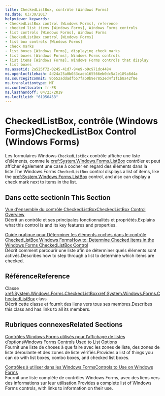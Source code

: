 ```yaml
---
title: CheckedListBox, contrôle (Windows Forms)
ms.date: 03/30/2017
helpviewer_keywords:
- CheckedListBox control [Windows Forms], reference
- checked list items [Windows Forms], Windows Forms controls
- list controls [Windows Forms], Windows Forms
- CheckedListBox control [Windows Forms]
- list box controls [Windows Forms]
- check marks
- list boxes [Windows Forms], displaying check marks
- list boxes [Windows Forms], Windows Forms controls
- list items [Windows Forms], Windows Forms controls that display
- list boxes
ms.assetid: 2a525f72-0245-41d7-94e9-b9c971dc4484
ms.openlocfilehash: 4d24a25a0b033caeb165566eb0dc5a2e189a8d4a
ms.sourcegitcommit: 9b552addadfb57fab0b9e7852ed4f1f1b8a42f8e
ms.translationtype: MT
ms.contentlocale: fr-FR
ms.lasthandoff: 04/23/2019
ms.locfileid: "61956453"
---
```

# <a name="checkedlistbox-control-windows-forms"></a><span data-ttu-id="0ddd9-102">CheckedListBox, contrôle (Windows Forms)</span><span class="sxs-lookup"><span data-stu-id="0ddd9-102">CheckedListBox Control (Windows Forms)</span></span>
<span data-ttu-id="0ddd9-103">Les formulaires Windows `CheckedListBox` contrôle affiche une liste d’éléments, comme le <xref:System.Windows.Forms.ListBox> contrôler et peut afficher également une case à cocher en regard des éléments dans la liste.</span><span class="sxs-lookup"><span data-stu-id="0ddd9-103">The Windows Forms `CheckedListBox` control displays a list of items, like the <xref:System.Windows.Forms.ListBox> control, and also can display a check mark next to items in the list.</span></span>  
  
## <a name="in-this-section"></a><span data-ttu-id="0ddd9-104">Dans cette section</span><span class="sxs-lookup"><span data-stu-id="0ddd9-104">In This Section</span></span>  
 [<span data-ttu-id="0ddd9-105">Vue d'ensemble du contrôle CheckedListBox</span><span class="sxs-lookup"><span data-stu-id="0ddd9-105">CheckedListBox Control Overview</span></span>](checkedlistbox-control-overview-windows-forms.md)  
 <span data-ttu-id="0ddd9-106">Décrit un contrôle et ses principales fonctionnalités et propriétés.</span><span class="sxs-lookup"><span data-stu-id="0ddd9-106">Explains what this control is and its key features and properties.</span></span>  
  
 [<span data-ttu-id="0ddd9-107">Guide pratique pour Déterminer les éléments cochés dans le contrôle CheckedListBox Windows Forms</span><span class="sxs-lookup"><span data-stu-id="0ddd9-107">How to: Determine Checked Items in the Windows Forms CheckedListBox Control</span></span>](how-to-determine-checked-items-in-the-windows-forms-checkedlistbox-control.md)  
 <span data-ttu-id="0ddd9-108">Décrit comment parcourir une liste afin de déterminer quels éléments sont activés.</span><span class="sxs-lookup"><span data-stu-id="0ddd9-108">Describes how to step through a list to determine which items are checked.</span></span>  
  
## <a name="reference"></a><span data-ttu-id="0ddd9-109">Référence</span><span class="sxs-lookup"><span data-stu-id="0ddd9-109">Reference</span></span>  
 <span data-ttu-id="0ddd9-110">Classe <xref:System.Windows.Forms.CheckedListBox></span><span class="sxs-lookup"><span data-stu-id="0ddd9-110"><xref:System.Windows.Forms.CheckedListBox> class</span></span>  
 <span data-ttu-id="0ddd9-111">Décrit cette classe et fournit des liens vers tous ses membres.</span><span class="sxs-lookup"><span data-stu-id="0ddd9-111">Describes this class and has links to all its members.</span></span>  
  
## <a name="related-sections"></a><span data-ttu-id="0ddd9-112">Rubriques connexes</span><span class="sxs-lookup"><span data-stu-id="0ddd9-112">Related Sections</span></span>  
 [<span data-ttu-id="0ddd9-113">Contrôles Windows Forms utilisés pour l’affichage de listes d’options</span><span class="sxs-lookup"><span data-stu-id="0ddd9-113">Windows Forms Controls Used to List Options</span></span>](windows-forms-controls-used-to-list-options.md)  
 <span data-ttu-id="0ddd9-114">Fournit une liste de choses à que faire avec les zones de liste, des zones de liste déroulante et des zones de liste vérifiés.</span><span class="sxs-lookup"><span data-stu-id="0ddd9-114">Provides a list of things you can do with list boxes, combo boxes, and checked list boxes.</span></span>  
  
 [<span data-ttu-id="0ddd9-115">Contrôles à utiliser dans les Windows Forms</span><span class="sxs-lookup"><span data-stu-id="0ddd9-115">Controls to Use on Windows Forms</span></span>](controls-to-use-on-windows-forms.md)  
 <span data-ttu-id="0ddd9-116">Fournit une liste complète de contrôles Windows Forms, avec des liens vers des informations sur leur utilisation.</span><span class="sxs-lookup"><span data-stu-id="0ddd9-116">Provides a complete list of Windows Forms controls, with links to information on their use.</span></span>

